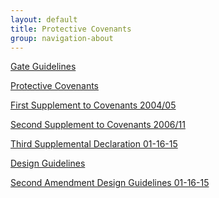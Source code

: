 ```yaml
---
layout: default
title: Protective Covenants
group: navigation-about
---
```


<a href="/pcdg/gate_guidelines.pdf" target="_blank">Gate Guidelines</a>

<a href="/pcdg/pcdg1-579013.pdf" target="_blank">Protective Covenants</a>

<a href="/pcdg/pcdg2-2039423.pdf" target="_blank">First Supplement to Covenants 2004/05</a>

<a href="/pcdg/pcdg3-3966790.pdf" target="_blank">Second Supplement to Covenants 2006/11</a>

<a href="/pcdg/pcdg4-Third-Supplemental-Declaration-01-16-15.pdf" target="_blank">Third Supplemental Declaration 01-16-15</a>

<a href="/pcdg/pcdg5-Design-Guidelines2.pdf" target="_blank">Design Guidelines</a>

<a href="/pcdg/pcdg6-Second-Amendment-Design-Guidelines-01-16-15.pdf" target="_blank">Second Amendment Design Guidelines 01-16-15</a>
